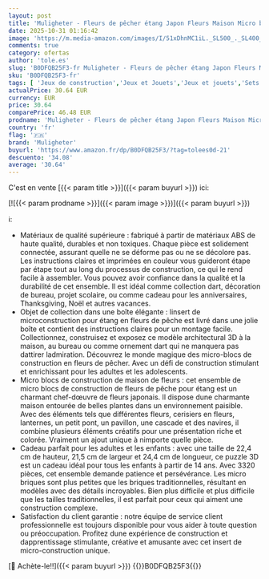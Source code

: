 ```yaml
---
layout: post
title: 'Muligheter - Fleurs de pêcher étang Japon Fleurs Maison Micro blocs de construction 3320 pièces Blocs de construction Plantes Architecture Japon Idées Décoration Cadeau pour Adultes Femmes Hommes Filles'
date: 2025-10-31 01:16:42
image: 'https://m.media-amazon.com/images/I/51xDhnMC1iL._SL500_._SL400_.jpg'
comments: true
category: ofertas
author: 'tole.es'
slug: 'B0DFQB25F3-fr Muligheter - Fleurs de pêcher étang Japon Fleurs Maison...'
sku: 'B0DFQB25F3-fr'
tags: [ 'Jeux de construction','Jeux et Jouets','Jeux et jouets','Sets de jeux de construction','muligheter','🇫🇷', ]
actualPrice: 30.64 EUR
currency: EUR
price: 30.64
comparePrice: 46.48 EUR
prodname: 'Muligheter - Fleurs de pêcher étang Japon Fleurs Maison Micro blocs de construction 3320 pièces Blocs de construction Plantes Architecture Japon Idées Décoration Cadeau pour Adultes Femmes Hommes Filles'
country: 'fr'
flag: '🇫🇷'
brand: 'Muligheter'
buyurl: 'https://www.amazon.fr/dp/B0DFQB25F3/?tag=tolees0d-21'
descuento: '34.08'
average: '30.64'
---
```


C'est en vente [{{< param title >}}]({{< param buyurl >}}) ici:

[![{{< param prodname >}}]({{< param image >}})]({{< param buyurl >}})

ℹ️:

- Matériaux de qualité supérieure : fabriqué à partir de matériaux ABS de haute qualité, durables et non toxiques. Chaque pièce est solidement connectée, assurant quelle ne se déforme pas ou ne se décolore pas. Les instructions claires et imprimées en couleur vous guideront étape par étape tout au long du processus de construction, ce qui le rend facile à assembler. Vous pouvez avoir confiance dans la qualité et la durabilité de cet ensemble. Il est idéal comme collection dart, décoration de bureau, projet scolaire, ou comme cadeau pour les anniversaires, Thanksgiving, Noël et autres vacances.
- Objet de collection dans une boîte élégante : linsert de microconstruction pour étang en fleurs de pêche est livré dans une jolie boîte et contient des instructions claires pour un montage facile. Collectionnez, construisez et exposez ce modèle architectural 3D à la maison, au bureau ou comme ornement dart qui ne manquera pas dattirer ladmiration. Découvrez le monde magique des micro-blocs de construction en fleurs de pêcher. Avec un défi de construction stimulant et enrichissant pour les adultes et les adolescents.
- Micro blocs de construction de maison de fleurs : cet ensemble de micro blocs de construction de fleurs de pêche pour étang est un charmant chef-dœuvre de fleurs japonais. Il dispose dune charmante maison entourée de belles plantes dans un environnement paisible. Avec des éléments tels que différentes fleurs, cerisiers en fleurs, lanternes, un petit pont, un pavillon, une cascade et des navires, il combine plusieurs éléments créatifs pour une présentation riche et colorée. Vraiment un ajout unique à nimporte quelle pièce.
- Cadeau parfait pour les adultes et les enfants : avec une taille de 22,4 cm de hauteur, 21,5 cm de largeur et 24,4 cm de longueur, ce puzzle 3D est un cadeau idéal pour tous les enfants à partir de 14 ans. Avec 3320 pièces, cet ensemble demande patience et persévérance. Les micro briques sont plus petites que les briques traditionnelles, résultant en modèles avec des détails incroyables. Bien plus difficile et plus difficile que les tailles traditionnelles, il est parfait pour ceux qui aiment une construction complexe.
- Satisfaction du client garantie : notre équipe de service client professionnelle est toujours disponible pour vous aider à toute question ou préoccupation. Profitez dune expérience de construction et dapprentissage stimulante, créative et amusante avec cet insert de micro-construction unique.

[🛒 Achète-le!!]({{< param buyurl >}})
{{<world>}}B0DFQB25F3{{</world>}}
